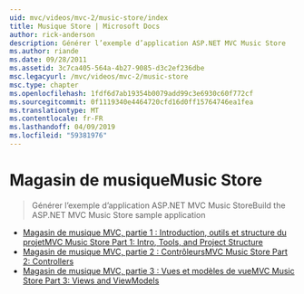 ```yaml
---
uid: mvc/videos/mvc-2/music-store/index
title: Musique Store | Microsoft Docs
author: rick-anderson
description: Générer l’exemple d’application ASP.NET MVC Music Store
ms.author: riande
ms.date: 09/28/2011
ms.assetid: 3c7ca405-564a-4b27-9085-d3c2ef236dbe
msc.legacyurl: /mvc/videos/mvc-2/music-store
msc.type: chapter
ms.openlocfilehash: 1fdf6d7ab19354b0079add99c3e6930c60f772cf
ms.sourcegitcommit: 0f1119340e4464720cfd16d0ff15764746ea1fea
ms.translationtype: MT
ms.contentlocale: fr-FR
ms.lasthandoff: 04/09/2019
ms.locfileid: "59381976"
---
```

# <a name="music-store"></a><span data-ttu-id="e9736-103">Magasin de musique</span><span class="sxs-lookup"><span data-stu-id="e9736-103">Music Store</span></span>

> <span data-ttu-id="e9736-104">Générer l’exemple d’application ASP.NET MVC Music Store</span><span class="sxs-lookup"><span data-stu-id="e9736-104">Build the ASP.NET MVC Music Store sample application</span></span>


- [<span data-ttu-id="e9736-105">Magasin de musique MVC, partie 1 : Introduction, outils et structure du projet</span><span class="sxs-lookup"><span data-stu-id="e9736-105">MVC Music Store Part 1: Intro, Tools, and Project Structure</span></span>](mvc-music-store-part-1-intro-tools-and-project-structure.md)
- [<span data-ttu-id="e9736-106">Magasin de musique MVC, partie 2 : Contrôleurs</span><span class="sxs-lookup"><span data-stu-id="e9736-106">MVC Music Store Part 2: Controllers</span></span>](mvc-music-store-part-2-controllers.md)
- [<span data-ttu-id="e9736-107">Magasin de musique MVC, partie 3 : Vues et modèles de vue</span><span class="sxs-lookup"><span data-stu-id="e9736-107">MVC Music Store Part 3: Views and ViewModels</span></span>](mvc-music-store-part-3-views-and-viewmodels.md)
